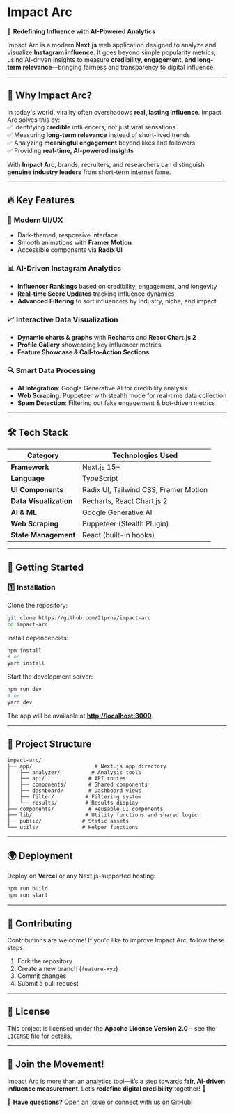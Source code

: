 # **Impact Arc**  
🚀 **Redefining Influence with AI-Powered Analytics**  

Impact Arc is a modern **Next.js** web application designed to analyze and visualize **Instagram influence**. It goes beyond simple popularity metrics, using AI-driven insights to measure **credibility, engagement, and long-term relevance**—bringing fairness and transparency to digital influence.  

---

## 🌟 **Why Impact Arc?**  
In today's world, virality often overshadows **real, lasting influence**. Impact Arc solves this by:  
✅ Identifying **credible** influencers, not just viral sensations  
✅ Measuring **long-term relevance** instead of short-lived trends  
✅ Analyzing **meaningful engagement** beyond likes and followers  
✅ Providing **real-time, AI-powered insights**  

With **Impact Arc**, brands, recruiters, and researchers can distinguish **genuine industry leaders** from short-term internet fame.  

---

## 🔥 **Key Features**  

### 🎨 **Modern UI/UX**  
- Dark-themed, responsive interface  
- Smooth animations with **Framer Motion**  
- Accessible components via **Radix UI**  

### 📊 **AI-Driven Instagram Analytics**  
- **Influencer Rankings** based on credibility, engagement, and longevity  
- **Real-time Score Updates** tracking influence dynamics  
- **Advanced Filtering** to sort influencers by industry, niche, and impact  

### 📈 **Interactive Data Visualization**  
- **Dynamic charts & graphs** with **Recharts** and **React Chart.js 2**  
- **Profile Gallery** showcasing key influencer metrics  
- **Feature Showcase & Call-to-Action Sections**  

### 🔍 **Smart Data Processing**  
- **AI Integration**: Google Generative AI for credibility analysis  
- **Web Scraping**: Puppeteer with stealth mode for real-time data collection  
- **Spam Detection**: Filtering out fake engagement & bot-driven metrics  

---

## 🛠 **Tech Stack**  

| Category           | Technologies Used |
|-------------------|-----------------|
| **Framework**      | Next.js 15+ |
| **Language**      | TypeScript |
| **UI Components** | Radix UI, Tailwind CSS, Framer Motion |
| **Data Visualization** | Recharts, React Chart.js 2 |
| **AI & ML** | Google Generative AI |
| **Web Scraping** | Puppeteer (Stealth Plugin) |
| **State Management** | React (built-in hooks) |

---

## 🚀 **Getting Started**  

### **1️⃣ Installation**  
Clone the repository:  
```bash
git clone https://github.com/21prnv/impact-arc
cd impact-arc
```
Install dependencies:  
```bash
npm install
# or
yarn install
```
Start the development server:  
```bash
npm run dev
# or
yarn dev
```
The app will be available at **[http://localhost:3000](http://localhost:3000)**.  

---

## 📁 **Project Structure**  

```
impact-arc/
├── app/                    # Next.js app directory
│   ├── analyzer/          # Analysis tools
│   ├── api/              # API routes
│   ├── components/       # Shared components
│   ├── dashboard/        # Dashboard views
│   ├── filter/          # Filtering system
│   └── results/         # Results display
├── components/           # Reusable UI components
├── lib/                 # Utility functions and shared logic
├── public/             # Static assets
└── utils/              # Helper functions
```

---

## 🌍 **Deployment**  

Deploy on **Vercel** or any Next.js-supported hosting:  
```bash
npm run build
npm run start
```

---

## 🤝 **Contributing**  

Contributions are welcome! If you'd like to improve Impact Arc, follow these steps:  
1. Fork the repository  
2. Create a new branch (`feature-xyz`)  
3. Commit changes  
4. Submit a pull request  

---

## 📜 **License**  

This project is licensed under the **Apache License Version 2.0** – see the `LICENSE` file for details.  

---

## 📢 **Join the Movement!**  
Impact Arc is more than an analytics tool—it’s a step towards **fair, AI-driven influence measurement**. Let’s **redefine digital credibility** together! 🚀  

💬 **Have questions?** Open an issue or connect with us on GitHub!